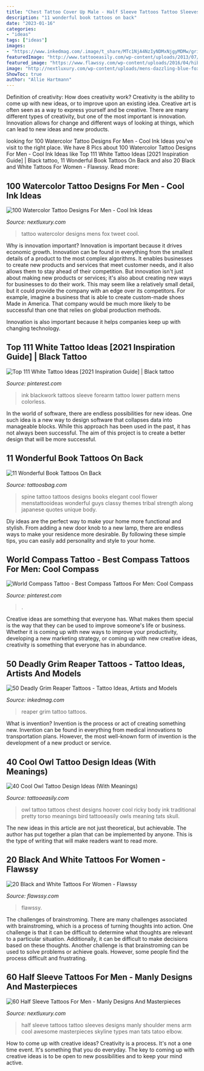 ```yaml
---
title: "Chest Tattoo Cover Up Male - Half Sleeve Tattoos Tattoo Sleeves Designs Manly Shoulder Mens Arm Cool Awesome Masterpieces Skyline Types Man Tats Tatoo Elbow"
description: "11 wonderful book tattoos on back"
date: "2023-01-16"
categories:
- "ideas"
tags: ["ideas"]
images:
- "https://www.inkedmag.com/.image/t_share/MTc1NjA4NzIyNDMxNjgyMDMw/grim-reaper-fb.jpg"
featuredImage: "http://www.tattooeasily.com/wp-content/uploads/2013/07/owl-tattoo-39.jpg"
featured_image: "https://www.flawssy.com/wp-content/uploads/2016/04/hibiscus-flower-tattoo-black-and-white.jpg"
image: "http://nextluxury.com/wp-content/uploads/mens-dazzling-blue-fox-watercolor-tattoo-on-chest.jpg"
ShowToc: true
author: "Allie Hartmann"
---
```



Definition of creativity: How does creativity work?
Creativity is the ability to come up with new ideas, or to improve upon an existing idea. Creative art is often seen as a way to express yourself and be creative. There are many different types of creativity, but one of the most important is innovation. Innovation allows for change and different ways of looking at things, which can lead to new ideas and new products.

	

		
looking for 100 Watercolor Tattoo Designs For Men - Cool Ink Ideas you've visit to the right place. We have 8 Pics about 100 Watercolor Tattoo Designs For Men - Cool Ink Ideas like Top 111 White Tattoo Ideas [2021 Inspiration Guide] | Black tattoo, 11 Wonderful Book Tattoos On Back and also 20 Black and White Tattoos For Women - Flawssy. Read more:
		
    
## 100 Watercolor Tattoo Designs For Men - Cool Ink Ideas

<img loading=lazy src="http://nextluxury.com/wp-content/uploads/mens-dazzling-blue-fox-watercolor-tattoo-on-chest.jpg" onerror="this.onerror=null;this.src='https://tse3.mm.bing.net/th?id=OIP.Dj4pfiQX_mKoVTanXAbZTgAAAA&amp;pid=15.1';" alt="100 Watercolor Tattoo Designs For Men - Cool Ink Ideas">

_Source: nextluxury.com_

>tattoo watercolor designs mens fox tweet cool. 

	

Why is innovation important?
Innovation is important because it drives economic growth. Innovation can be found in everything from the smallest details of a product to the most complex algorithms. It enables businesses to create new products and services that meet customer needs, and it also allows them to stay ahead of their competition.
But innovation isn't just about making new products or services; it's also about creating new ways for businesses to do their work. This may seem like a relatively small detail, but it could provide the company with an edge over its competitors. For example, imagine a business that is able to create custom-made shoes Made in America. That company would be much more likely to be successful than one that relies on global production methods.

Innovation is also important because it helps companies keep up with changing technology.

    
## Top 111 White Tattoo Ideas [2021 Inspiration Guide] | Black Tattoo

<img loading=lazy src="https://i.pinimg.com/736x/ce/de/84/cede84198938252c2968455c00036fca.jpg" onerror="this.onerror=null;this.src='https://tse3.mm.bing.net/th?id=OIP.OjzdD-188U0V7wBqNYwdhAHaHV&amp;pid=15.1';" alt="Top 111 White Tattoo Ideas [2021 Inspiration Guide] | Black tattoo">

_Source: pinterest.com_

>ink blackwork tattoos sleeve forearm tattoo lower pattern mens colorless. 

	

In the world of software, there are endless possibilities for new ideas. One such idea is a new way to design software that collapses data into manageable blocks. While this approach has been used in the past, it has not always been successful. The aim of this project is to create a better design that will be more successful.

    
## 11 Wonderful Book Tattoos On Back

<img loading=lazy src="http://www.tattoosbag.com/wp-content/uploads/2016/10/Classy-Books-Tattoo-On-Back.jpg" onerror="this.onerror=null;this.src='https://tse2.mm.bing.net/th?id=OIP.UqkJB1aMqY1QbUKinpqVxAHaJ4&amp;pid=15.1';" alt="11 Wonderful Book Tattoos On Back">

_Source: tattoosbag.com_

>spine tattoo tattoos designs books elegant cool flower menstattooideas wonderful guys classy themes tribal strength along japanese quotes unique body. 

	

Diy ideas are the perfect way to make your home more functional and stylish. From adding a new door knob to a new lamp, there are endless ways to make your residence more desirable. By following these simple tips, you can easily add personality and style to your home.

    
## World Compass Tattoo - Best Compass Tattoos For Men: Cool Compass

<img loading=lazy src="https://i.pinimg.com/736x/f2/2a/6e/f22a6e8eeb4a5fc0dc9a9e7bb96ab6de.jpg" onerror="this.onerror=null;this.src='https://tse2.mm.bing.net/th?id=OIP.1rUIedzgUDgshLfj5N49AwHaPZ&amp;pid=15.1';" alt="World Compass Tattoo - Best Compass Tattoos For Men: Cool Compass">

_Source: pinterest.com_

>. 

	

Creative ideas are something that everyone has. What makes them special is the way that they can be used to improve someone's life or business. Whether it is coming up with new ways to improve your productivity, developing a new marketing strategy, or coming up with new creative ideas, creativity is something that everyone has in abundance.

    
## 50 Deadly Grim Reaper Tattoos - Tattoo Ideas, Artists And Models

<img loading=lazy src="https://www.inkedmag.com/.image/t_share/MTc1NjA4NzIyNDMxNjgyMDMw/grim-reaper-fb.jpg" onerror="this.onerror=null;this.src='https://tse4.mm.bing.net/th?id=OIP.etTva3RhPXk3jkPQgcHkYwHaD4&amp;pid=15.1';" alt="50 Deadly Grim Reaper Tattoos - Tattoo Ideas, Artists and Models">

_Source: inkedmag.com_

>reaper grim tattoo tattoos. 

	

What is invention?
Invention is the process or act of creating something new. Invention can be found in everything from medical innovations to transportation plans. However, the most well-known form of invention is the development of a new product or service.

    
## 40 Cool Owl Tattoo Design Ideas (With Meanings)

<img loading=lazy src="http://www.tattooeasily.com/wp-content/uploads/2013/07/owl-tattoo-39.jpg" onerror="this.onerror=null;this.src='https://tse3.mm.bing.net/th?id=OIP.PWmxu083TvN1iiWhcj6GnwHaLG&amp;pid=15.1';" alt="40 Cool Owl Tattoo Design Ideas (With Meanings)">

_Source: tattooeasily.com_

>owl tattoo tattoos chest designs hoover cool ricky body ink traditional pretty torso meanings bird tattooeasily owls meaning tats skull. 

	

The new ideas in this article are not just theoretical, but achievable. The author has put together a plan that can be implemented by anyone. This is the type of writing that will make readers want to read more.

    
## 20 Black And White Tattoos For Women - Flawssy

<img loading=lazy src="https://www.flawssy.com/wp-content/uploads/2016/04/hibiscus-flower-tattoo-black-and-white.jpg" onerror="this.onerror=null;this.src='https://tse3.mm.bing.net/th?id=OIP._nNrUJWUGQ0v_6sVBl2M-AHaJ4&amp;pid=15.1';" alt="20 Black and White Tattoos For Women - Flawssy">

_Source: flawssy.com_

>flawssy. 

	

The challenges of brainstroming.
There are many challenges associated with brainstroming, which is a process of turning thoughts into action. One challenge is that it can be difficult to determine what thoughts are relevant to a particular situation. Additionally, it can be difficult to make decisions based on these thoughts. Another challenge is that brainstroming can be used to solve problems or achieve goals. However, some people find the process difficult and frustrating.

    
## 60 Half Sleeve Tattoos For Men - Manly Designs And Masterpieces

<img loading=lazy src="http://nextluxury.com/wp-content/uploads/manly-tattoo-half-sleeves.jpg" onerror="this.onerror=null;this.src='https://tse4.mm.bing.net/th?id=OIP.nXmsDMWerxCClThmYh9G5gAAAA&amp;pid=15.1';" alt="60 Half Sleeve Tattoos For Men - Manly Designs And Masterpieces">

_Source: nextluxury.com_

>half sleeve tattoos tattoo sleeves designs manly shoulder mens arm cool awesome masterpieces skyline types man tats tatoo elbow. 

	

How to come up with creative ideas?
Creativity is a process. It's not a one time event. It's something that you do everyday. The key to coming up with creative ideas is to be open to new possibilities and to keep your mind active.

